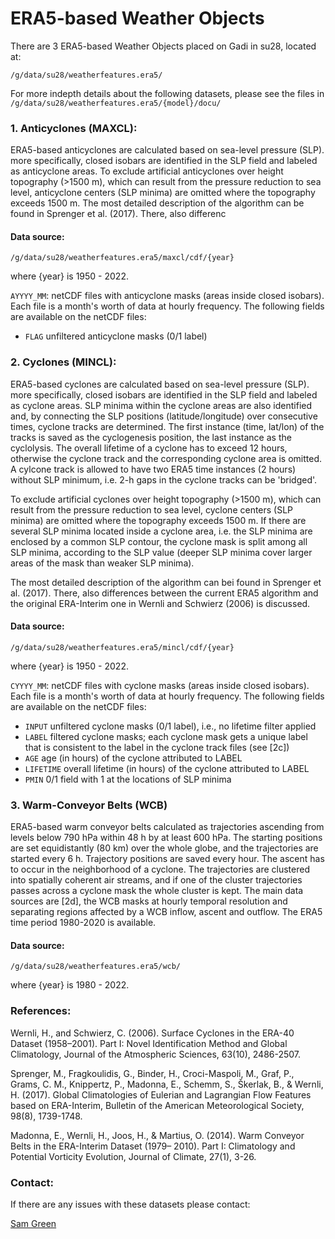 # ERA5-based Weather Objects

There are 3 ERA5-based Weather Objects placed on Gadi in su28, located at:

```/g/data/su28/weatherfeatures.era5/```

For more indepth details about the following datasets, please see the files in ```/g/data/su28/weatherfeatures.era5/{model}/docu/```

### 1. Anticyclones (MAXCL):

ERA5-based anticyclones are calculated based on sea-level pressure (SLP). more specifically, closed isobars are identified in the SLP field and labeled as anticyclone areas.
To exclude artificial anticyclones over height topography (>1500 m), which can result from the pressure reduction to
sea level, anticyclone centers (SLP minima) are omitted where the topography exceeds 1500 m.
The most detailed description of the algorithm can be found in Sprenger et al. (2017). There, also differenc

#### Data source:
```/g/data/su28/weatherfeatures.era5/maxcl/cdf/{year}```

where {year} is 1950 - 2022.

`AYYYY_MM`: netCDF files with anticyclone masks (areas inside closed isobars). Each file is a month's worth of data at hourly frequency. The following fields are available on the netCDF files:

- `FLAG` unfiltered anticyclone masks (0/1 label)

### 2. Cyclones (MINCL):

ERA5-based cyclones are calculated based on sea-level pressure (SLP). more specifically, closed isobars are identified
in the SLP field and labeled as cyclone areas. SLP minima within the cyclone areas are also identified and, by connecting the SLP positions (latitude/longitude) over consecutive times, cyclone tracks are determined. The first
instance (time, lat/lon) of the tracks is saved as the cyclogenesis position, the last instance as the cyclolysis. The
overall lifetime of a cyclone has to exceed 12 hours, otherwise the cyclone track and the corresponding cyclone area
is omitted. A cylcone track is allowed to have two ERA5 time instances (2 hours) without SLP minimum, i.e. 2-h gaps
in the cyclone tracks can be 'bridged'.

To exclude artificial cyclones over height topography (>1500 m), which can result from the pressure reduction to sea
level, cyclone centers (SLP minima) are omitted where the topography exceeds 1500 m. If there are several SLP
minima located inside a cyclone area, i.e. the SLP minima are enclosed by a common SLP contour, the cyclone mask
is split among all SLP minima, according to the SLP value (deeper SLP minima cover larger areas of the mask than
weaker SLP minima).

The most detailed description of the algorithm can bei found in Sprenger et al. (2017). There, also differences
between the current ERA5 algorithm and the original ERA-Interim one in Wernli and Schwierz (2006) is discussed.

#### Data source:
```/g/data/su28/weatherfeatures.era5/mincl/cdf/{year}```

where {year} is 1950 - 2022.

`CYYYY_MM`: netCDF files with cyclone masks (areas inside closed isobars). Each file is a month's worth of data at hourly frequency. The following fields are available on the netCDF files:

- `INPUT` unfiltered cyclone masks (0/1 label), i.e., no lifetime filter applied
- `LABEL` filtered cyclone masks; each cyclone mask gets a unique label that is consistent to
the label in the cyclone track files (see [2c])
- `AGE` age (in hours) of the cyclone attributed to LABEL
- `LIFETIME` overall lifetime (in hours) of the cyclone attributed to LABEL
- `PMIN` 0/1 field with 1 at the locations of SLP minima

### 3. Warm-Conveyor Belts (WCB)

ERA5-based warm conveyor belts calculated as trajectories ascending from levels below 790 hPa within 48 h by at
least 600 hPa. The starting positions are set equidistantly (80 km) over the whole globe, and the trajectories are
started every 6 h. Trajectory positions are saved every hour. The ascent has to occur in the neighborhood of a
cyclone. The trajectories are clustered into spatially coherent air streams, and if one of the cluster trajectories passes
across a cyclone mask the whole cluster is kept. The main data sources are [2d], the WCB masks at hourly temporal
resolution and separating regions affected by a WCB inflow, ascent and outflow. The ERA5 time period 1980-2020 is
available.

#### Data source:
```/g/data/su28/weatherfeatures.era5/wcb/```

where {year} is 1980 - 2022.


### References:

Wernli, H., and Schwierz, C. (2006). Surface Cyclones in the ERA-40 Dataset (1958–2001). Part I: Novel Identification
Method and Global Climatology, Journal of the Atmospheric Sciences, 63(10), 2486-2507.

Sprenger, M., Fragkoulidis, G., Binder, H., Croci-Maspoli, M., Graf, P., Grams, C. M., Knippertz, P., Madonna, E.,
Schemm, S., Škerlak, B., & Wernli, H. (2017). Global Climatologies of Eulerian and Lagrangian Flow Features based on
ERA-Interim, Bulletin of the American Meteorological Society, 98(8), 1739-1748.

Madonna, E., Wernli, H., Joos, H., & Martius, O. (2014). Warm Conveyor Belts in the ERA-Interim Dataset (1979–
2010). Part I: Climatology and Potential Vorticity Evolution, Journal of Climate, 27(1), 3-26.

### Contact:
If there are any issues with these datasets please contact:

[Sam Green](https://www.21centuryweather.org.au/profile/sam-green)
